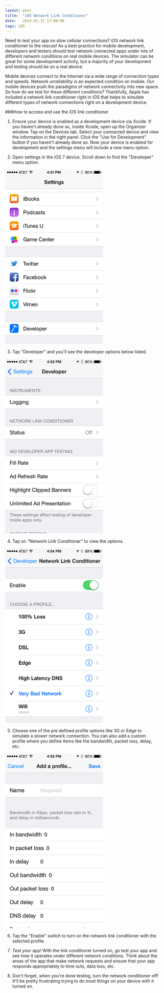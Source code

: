```yaml
---
layout: post
title:  "iOS Network Link Conditioner"
date:   2014-01-15 17:00:00
tags: iOS
---
```


Need to test your app on slow cellular connections?  iOS network link conditioner to the rescue!  As a best practice for mobile development, developers and testers should test network connected apps under lots of different network conditions on real mobile devices.  The simulator can be great for some development activity, but a majority of your development and testing should be on a real device.

Mobile devices connect to the Internet via a wide range of connection types and speeds.  Network unreliability is an expected condition on mobile.  Our mobile devices push the paradigms of network connectivity into new space.  So how do we test for these different conditions?  Thankfully, Apple has included a network link conditioner right in iOS that helps to simulate different types of network connections right on a development device.

###How to access and use the iOS link conditioner

1. Ensure your device is enabled as a development device via Xcode.  If you haven't already done so, inside Xcode, open up the Organizer window.  Tap on the Devices tab.  Select your connected device and view the information in the right panel.  Click the "Use for Development" button if you haven't already done so.  Now your device is enabled for development and the settings menu will include a new menu option.

2. Open settings in the iOS 7 device.  Scroll down to find the "Developer" menu option.

 <img src="/img/link-conditioner-4.png" class="img-responsive center-block" alt="iOS 7 Settings: Developer Menu Option">

3. Tap "Developer" and you'll see the developer options below listed.  

 <img src="/img/link-conditioner-1.png" class="img-responsive center-block" alt="iOS 7 Settings: Developer">

4. Tap on "Network Link Conditioner" to view the options.

 <img src="/img/link-conditioner-3.png" class="img-responsive center-block" alt="iOS 7 Settings: Link Conditioner">

5. Choose one of the pre defined profile options like 3G or Edge to simulate a slower network connection.  You can also add a custom profile where you define items like the bandwidth, packet loss, delay, etc.

 <img src="/img/link-conditioner-2.png" class="img-responsive center-block" alt="iOS 7 Settings: Add Link Conditioner Profile">

6. Tap the "Enable" switch to turn on the network link conditioner with the selected profile.

7. Test your app!  With the link conditioner turned on, go test your app and see how it operates under different network conditions.  Think about the areas of the app that make network requests and ensure that your app responds appropriately to time outs, data loss, etc.

8. Don't forget, when you're done testing, turn the network conditioner off!  It'll be pretty frustrating trying to do most things on your device with it turned on.
